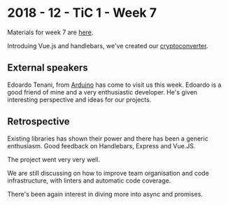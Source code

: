 # 2018 - 12 - TiC 1 - Week 7

Materials for week 7 are [here](https://github.com/turnintocoders/bootcamp/blob/master/week-7/README.md).

Introduing Vue.js and handlebars, we've created our [cryptoconverter](https://github.com/TiC-1/Week7_cryptoconverter).

## External speakers

Edoardo Tenani, from [Arduino](https://www.arduino.cc/) has come to visit us this week. Edoardo is a good friend of mine and a very enthusiastic developer. He's given interesting perspective and ideas for our projects.

## Retrospective

Existing libraries has shown their power and there has been a generic enthusiasm. Good feedback on Handlebars, Express and Vue.JS.

The project went very very well.

We are still discussing on how to improve team organisation and code infrastructure, with linters and automatic code coverage.

There's been again interest in diving more into async and promises.

